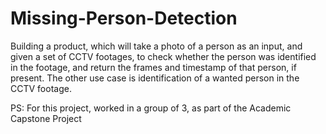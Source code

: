 # Missing-Person-Detection

Building a product, which will take a photo of a person as an input, and given a set of CCTV footages, to check whether the person was identified in the footage, and return the frames and timestamp of that person, if present. The other use case is identification of a wanted person in the CCTV footage.

PS: For this project, worked in a group of 3, as part of the Academic Capstone Project
